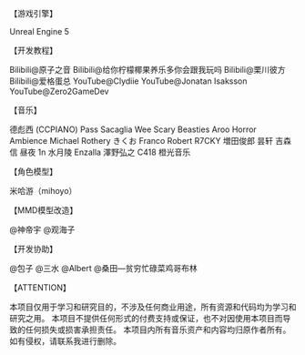 


【游戏引擎】

Unreal Engine 5



【开发教程】

Bilibili@原子之音
Bilibili@给你柠檬椰果养乐多你会跟我玩吗
Bilibili@栗川彼方
Bilibili@爱格蛋总
YouTube@Clydiie
YouTube@Jonatan Isaksson
YouTube@Zero2GameDev



【音乐】

德彪西 (CCPIANO)
Pass Sacaglia
Wee Scary Beasties
Aroo
Horror Ambience
Michael Rothery
きくお
Franco Robert
R7CKY
増田俊郎
昙轩
吉森信
昼夜
1n
水月陵
Enzalla
澤野弘之
C418
橙光音乐



【角色模型】

米哈游（mihoyo）



【MMD模型改造】

@神帝宇
@观海子



【开发协助】

@包子
@三水
@Albert
@桑田—贫穷忙碌菜鸡哥布林



【ATTENTION】

本项目仅用于学习和研究目的，不涉及任何商业用途，所有资源和代码均为学习和研究之用。
本项目不提供任何形式的付费支持或保证，也不对因使用本项目而导致的任何损失或损害承担责任。
本项目内所有音乐资产和内容均归原作者所有。如有侵权，请联系我进行删除。


